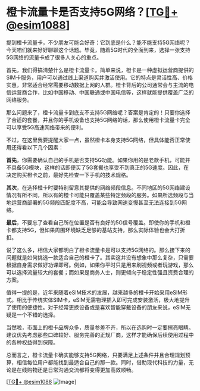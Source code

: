 # 橙卡流量卡是否支持5G网络？[[TG💪+ @esim1088](https://t.me/s/esim1088)]

提到橙卡流量卡，不少朋友可能会好奇：它到底是什么？能不能支持5G网络呢？今天咱们就来好好聊聊这个话题。毕竟，随着5G时代的全面到来，选择一张支持5G网络的流量卡成了很多人关心的重点。

首先，我们得搞清楚什么是橙卡流量卡。简单来说，橙卡是一种虚拟运营商提供的SIM卡服务，用户可以通过线上渠道购买并激活使用。它的特点是灵活性高、价格实惠，非常适合经常需要移动数据上网的人群。橙卡背后的公司通常会与主流的电信运营商合作，比如中国移动、中国联通或中国电信等，这样就能提供覆盖广泛的网络服务。

那么问题来了，橙卡流量卡到底支不支持5G网络呢？答案是肯定的！只要你选择了合适的套餐，并且你的手机设备也支持5G网络的话，那么使用橙卡流量卡完全可以享受5G高速网络带来的便利。

不过，在这里我要提醒大家一点，虽然橙卡本身支持5G网络，但具体能否正常使用还得看以下几个因素：

**首先**，你需要确认自己的手机是否支持5G功能。如果你用的是老款手机，可能并不具备5G模块，这样的话即便买了5G套餐也享受不到真正的5G速度。因此，在决定购买橙卡之前，最好先检查一下手机的技术规格。

**其次**，在选择橙卡时要特别留意其提供的网络频段信息。不同地区的5G网络建设情况有所不同，所以有的橙卡可能只覆盖某些特定频段的服务。如果所选频段与当地运营商部署的5G频段匹配度不高，可能会导致网速变慢甚至无法连接到5G网络。

**最后**，不要忘了查看自己所在位置是否有良好的5G信号覆盖。即使你的手机和橙卡都支持5G，但如果周围环境缺乏足够的基站支持，那么实际体验也会大打折扣。

说了这么多，相信大家都明白了橙卡流量卡是可以支持5G网络的。那么接下来的问题就是如何挑选一款适合自己的橙卡了。其实这并没有想象中那么复杂，只需要根据自身需求做好功课即可。例如，如果你平时只是用来刷视频或者玩游戏，那么可以选择流量较大的套餐；而如果是商务人士，则更倾向于稳定性强且资费合理的方案。

值得一提的是，近年来随着eSIM技术的发展，越来越多的橙卡开始采用eSIM形式。相比于传统实体SIM卡，eSIM无需物理插入即可完成安装激活，极大地提升了使用的便捷性。对于经常更换设备或是喜欢智能穿戴设备的朋友来说，eSIM无疑是一个不错的选择。

当然啦，市面上的橙卡品牌众多，质量参差不齐，所以在选购时一定要擦亮眼睛。建议优先考虑那些口碑较好、服务完善的正规厂商，这样才能确保后续使用过程中的各种权益得到保障。

总而言之，橙卡流量卡确实能够支持5G网络，只要满足上述条件并且合理规划预算，相信每位用户都能找到最适合自己的那一款。同时，借助现代科技的力量，无论是在线购物还是日常沟通交流都将变得更加高效顺畅。

[[TG💪+ @esim1088](https://t.me/s/esim1088) ![Image](https://i.postimg.cc/4NQfJmqS/Snipaste-2025-05-13-00-14-12.png)]